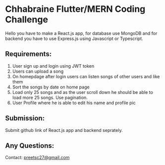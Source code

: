 # Chhabraine Flutter/MERN Coding Challenge

Hello you have to make a React.js app, for database use MongoDB and for backend you have to use Express.js using Javascript or Typescript.

## Requirements:
1. User sign up and login using JWT token
2. Users can upload a song 
3. On homepdage after login users can listen songs of other users and like them
4. Sort the songs by date on home page
5. Load only 25 songs and as the user scroll down he should be able to load more 25 songs. Use pagination.
6. User Profile where he is able to edit his name and profile pic

## Submission:
Submit github link of React.js app and backend seprately.

## Any Questions:
Contact: preetsc27@gmail.com
